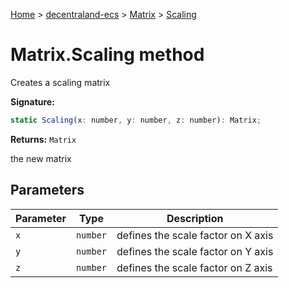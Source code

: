 [Home](./index) &gt; [decentraland-ecs](./decentraland-ecs.md) &gt; [Matrix](./decentraland-ecs.matrix.md) &gt; [Scaling](./decentraland-ecs.matrix.scaling.md)

# Matrix.Scaling method

Creates a scaling matrix

**Signature:**
```javascript
static Scaling(x: number, y: number, z: number): Matrix;
```
**Returns:** `Matrix`

the new matrix

## Parameters

|  Parameter | Type | Description |
|  --- | --- | --- |
|  `x` | `number` | defines the scale factor on X axis |
|  `y` | `number` | defines the scale factor on Y axis |
|  `z` | `number` | defines the scale factor on Z axis |

